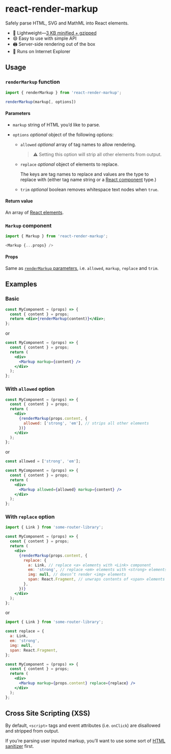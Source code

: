 # react-render-markup

Safely parse HTML, SVG and MathML into React elements.

- :gift: Lightweight—[3 KB minified + gzipped](https://bundlephobia.com/result?p=react-render-markup)
- :smile: Easy to use with simple API
- :printer: Server-side rendering out of the box
- :dolphin: Runs on Internet Explorer

## Usage

### `renderMarkup` function

```js
import { renderMarkup } from 'react-render-markup';

renderMarkup(markup[, options])
```

#### Parameters

- `markup` string of HTML you’d like to parse.
- `options` _optional_ object of the following options:

  - `allowed` _optional_ array of tag names to allow rendering.

    > :warning: Setting this option will strip all other elements from output.

  - `replace` _optional_ object of elements to replace.

    The keys are tag names to replace and values are the type to replace with (either tag name string or a [React component](https://reactjs.org/docs/components-and-props.html) type.)

  - `trim` _optional_ boolean removes whitespace text nodes when `true`.

#### Return value

An array of [React elements](https://reactjs.org/docs/rendering-elements.html).

### `Markup` component

```js
import { Markup } from 'react-render-markup';

<Markup {...props} />
```

#### Props

Same as [`renderMarkup` parameters](#parameters), i.e. `allowed`, `markup`, `replace` and `trim`.

## Examples

### Basic

```jsx
const MyComponent = (props) => {
  const { content } = props;
  return <div>{renderMarkup(content)}</div>;
};
```

or

```jsx
const MyComponent = (props) => {
  const { content } = props;
  return (
    <div>
      <Markup markup={content} />
    </div>
  );
};
```

### With `allowed` option

```jsx
const MyComponent = (props) => {
  const { content } = props;
  return (
    <div>
      {renderMarkup(props.content, {
        allowed: ['strong', 'em'], // strips all other elements
      })}
    </div>
  );
};
```

or

```jsx
const allowed = ['strong', 'em'];

const MyComponent = (props) => {
  const { content } = props;
  return (
    <div>
      <Markup allowed={allowed} markup={content} />
    </div>
  );
};
```

### With `replace` option

```jsx
import { Link } from 'some-router-library';

const MyComponent = (props) => {
  const { content } = props;
  return (
    <div>
      {renderMarkup(props.content, {
        replace: {
          a: Link, // replace <a> elements with <Link> component
          em: 'strong', // replace <em> elements with <strong> elements
          img: null, // doesn’t render <img> elements
          span: React.Fragment, // unwraps contents of <span> elements
        },
      })}
    </div>
  );
};
```

or

```jsx
import { Link } from 'some-router-library';

const replace = {
  a: Link,
  em: 'strong',
  img: null,
  span: React.Fragment,
};

const MyComponent = (props) => {
  const { content } = props;
  return (
    <div>
      <Markup markup={props.content} replace={replace} />
    </div>
  );
};
```

## Cross Site Scripting (XSS)

By default, `<script>` tags and event attributes (i.e. `onClick`) are disallowed and stripped from output.

If you’re parsing user inputed markup, you’ll want to use some sort of [HTML sanitizer](https://www.npmjs.com/search?q=html%20sanitizer&page=1&ranking=optimal) first.
